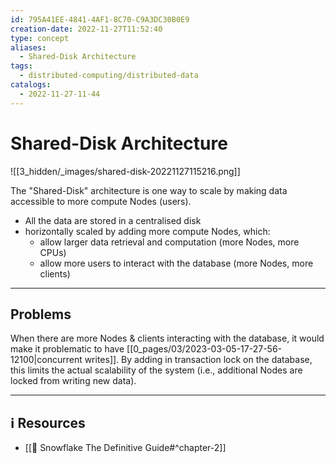 ```yaml
---
id: 795A41EE-4841-4AF1-8C70-C9A3DC30B0E9
creation-date: 2022-11-27T11:52:40
type: concept
aliases:
  - Shared-Disk Architecture
tags:
  - distributed-computing/distributed-data
catalogs:
  - 2022-11-27-11-44
---
```


# Shared-Disk Architecture 

![[3_hidden/_images/shared-disk-20221127115216.png]]

The "Shared-Disk" architecture is one way to scale by making data accessible to more compute Nodes (users). 

- All the data are stored in a centralised disk
- horizontally scaled by adding more compute Nodes, which: 
	- allow larger data retrieval and computation (more Nodes, more CPUs)
	- allow more users to interact with the database (more Nodes, more clients)

---
## Problems

When there are more Nodes & clients interacting with the database, it would make it problematic to have [[0_pages/03/2023-03-05-17-27-56-12100|concurrent writes]]. 
By adding in transaction lock on the database, this limits the actual scalability of the system (i.e., additional Nodes are locked from writing new data).


---
## ℹ️ Resources
- [[📕 Snowflake The Definitive Guide#^chapter-2]]